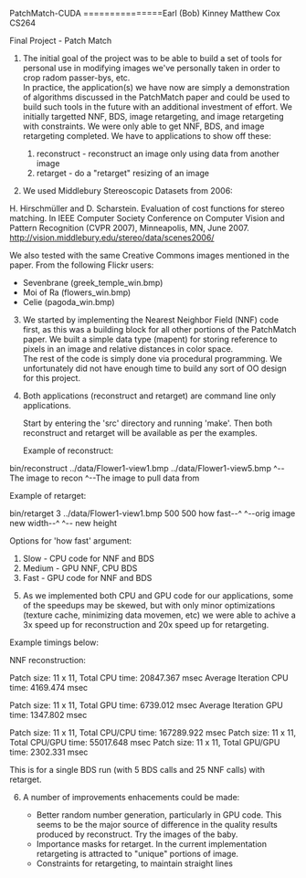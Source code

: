 PatchMatch-CUDA
===============Earl (Bob) Kinney
Matthew Cox
CS264

Final Project - Patch Match

1. The initial goal of the project was to be able to build a set of tools for 
personal use in modifying images we've personally taken in order to crop
radom passer-bys, etc.  
   In practice, the application(s) we have now are simply a demonstration of 
algorithms discussed in the PatchMatch paper and could be used to build such
tools in the future with an additional investment of effort.
   We initially targetted NNF, BDS, image retargeting, and image retargeting
with constraints.  We were only able to get NNF, BDS, and image retargeting
completed.  We have to applications to show off these:

    1) reconstruct - reconstruct an image only using data from another image
    2) retarget - do a "retarget" resizing of an image

2. We used Middlebury Stereoscopic Datasets from 2006:

H. Hirschmüller and D. Scharstein. Evaluation of cost functions for stereo matching.
In IEEE Computer Society Conference on Computer Vision and Pattern Recognition (CVPR 2007), Minneapolis, MN, June 2007. 
http://vision.middlebury.edu/stereo/data/scenes2006/

We also tested with the same Creative Commons images mentioned in the paper. From the following Flickr users: 
* Sevenbrane (greek_temple_win.bmp)
* Moi of Ra (flowers_win.bmp)
* Celie (pagoda_win.bmp)

3. We started by implementing the Nearest Neighbor Field (NNF) code first, as this was a
building block for all other portions of the PatchMatch paper.  We built a 
simple data type (mapent) for storing reference to pixels in an image and relative 
distances in color space.  
   The rest of the code is simply done via procedural programming.  We 
unfortunately did not have enough time to build any sort of OO design for
this project.

4. Both applications (reconstruct and retarget) are command line only 
applications.

   Start by entering the 'src' directory and running 'make'. Then both 
   reconstruct and retarget will be available as per the examples.

   Example of reconstruct:

bin/reconstruct ../data/Flower1-view1.bmp ../data/Flower1-view5.bmp
                ^--The image to recon     ^--The image to pull data from

   Example of retarget:

bin/retarget 3 ../data/Flower1-view1.bmp 500 500
   how fast--^   ^--orig image  new width--^ ^-- new height

Options for 'how fast' argument:

1) Slow   - CPU code for NNF and BDS
2) Medium - GPU NNF, CPU BDS
3) Fast   - GPU code for NNF and BDS

5. As we implemented both CPU and GPU code for our applications, some of
the speedups may be skewed, but with only minor optimizations (texture 
cache, minimizing data movemen, etc) we were able to achive a 3x speed up 
for reconstruction and 20x speed up for retargeting.

Example timings below:

NNF reconstruction:

Patch size: 11 x 11, Total CPU time:  20847.367 msec
         Average Iteration CPU time:   4169.474 msec

Patch size: 11 x 11, Total GPU time:   6739.012 msec
         Average Iteration GPU time:   1347.802 msec

Patch size: 11 x 11, Total CPU/CPU time: 167289.922 msec
Patch size: 11 x 11, Total CPU/GPU time: 55017.648 msec
Patch size: 11 x 11, Total GPU/GPU time: 2302.331 msec

This is for a single BDS run (with 5 BDS calls and 25 NNF calls) with
retarget.

6. A number of improvements enhacements could be made:

   * Better random number generation, particularly in GPU code.  This seems to be the major 
     source of difference in the quality results produced by reconstruct. Try the images of the baby.
   * Importance masks for retarget.  In the current implementation retargeting 
     is attracted to "unique" portions of image.
   * Constraints for retargeting, to maintain straight lines

